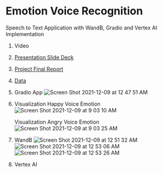 # Emotion Voice Recognition 
 Speech to Text Application with WandB, Gradio and Vertex AI Implementation

1. Video
2. [Presentation Slide Deck](https://docs.google.com/presentation/d/1-oAgCE3lRnfluL5_81Fle0Ob5clA56obJb8_h8iBp6k/edit#slide=id.g103c86387bb_0_166)
3. [Project Final Report](https://docs.google.com/document/d/1q2SaXnbcIpTH_P9CYasodLvXIYnPD5wzxFNv73Lzajw/edit#)
4. [Data](https://drive.google.com/drive/folders/1A-hQey9c_l-zRqQeAXd79XCkUjwT5h5a?usp=sharing)
5. Gradio App
![Screen Shot 2021-12-09 at 12 47 51 AM](https://user-images.githubusercontent.com/62075076/145441600-4fbc8fe3-b71b-416c-b835-e86624c07911.png)
6. Visualization Happy Voice Emotion
   ![Screen Shot 2021-12-09 at 9 03 10 AM](https://user-images.githubusercontent.com/62075076/145442511-e5032bae-a8c9-4295-819d-288d4e70cf93.png)
   
   Visualization Angry Voice Emotion
![Screen Shot 2021-12-09 at 9 03 25 AM](https://user-images.githubusercontent.com/62075076/145442936-161dbf98-09f6-47cb-8000-3436284c62af.png)


8. WandB
![Screen Shot 2021-12-09 at 12 51 32 AM](https://user-images.githubusercontent.com/62075076/145441897-fb289221-5a49-4b9a-b6aa-184c71cb6c2d.png)
![Screen Shot 2021-12-09 at 12 53 06 AM](https://user-images.githubusercontent.com/62075076/145441923-75844263-7a09-42a7-b85b-de00ab26bd05.png)
![Screen Shot 2021-12-09 at 12 53 26 AM](https://user-images.githubusercontent.com/62075076/145441969-0246b3d7-b5d9-4fb2-a4c2-1e4b49259517.png)
7. Vertex AI
